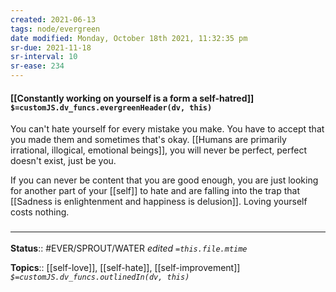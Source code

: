 ```yaml
---
created: 2021-06-13
tags: node/evergreen
date modified: Monday, October 18th 2021, 11:32:35 pm
sr-due: 2021-11-18
sr-interval: 10
sr-ease: 234
---
```


#### [[Constantly working on yourself is a form a self-hatred]] `$=customJS.dv_funcs.evergreenHeader(dv, this)`

You can't hate yourself for every mistake you make. You have to accept that you made them and sometimes that's okay. [[Humans are primarily irrational, illogical, emotional beings]], you will never be perfect, perfect doesn't exist, just be you.

If you can never be content that you are good enough, you are just looking for another part of your [[self]] to hate and are falling into the trap that [[Sadness is enlightenment and happiness is delusion]]. Loving yourself costs nothing. 

### <hr class="footnote"/>

**Status**:: #EVER/SPROUT/WATER 
*edited `=this.file.mtime`*

**Topics**:: [[self-love]], [[self-hate]], [[self-improvement]]
*`$=customJS.dv_funcs.outlinedIn(dv, this)`*

